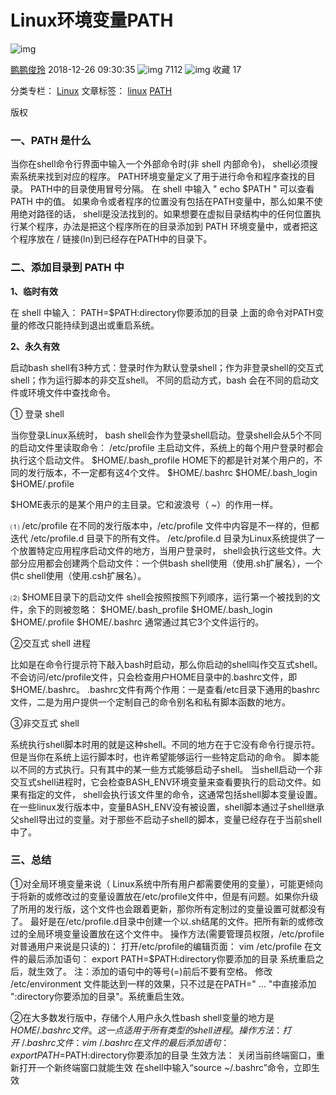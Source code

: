 # Linux环境变量PATH

![img](https://csdnimg.cn/release/blogv2/dist/pc/img/original.png)

[鹏鹏俊玲](https://blog.csdn.net/qq_29837161) 2018-12-26 09:30:35 ![img](https://csdnimg.cn/release/blogv2/dist/pc/img/articleReadEyes.png) 7112 ![img](https://csdnimg.cn/release/blogv2/dist/pc/img/tobarCollect.png) 收藏 17

分类专栏： [Linux](https://blog.csdn.net/qq_29837161/category_7967845.html) 文章标签： [linux](https://www.csdn.net/tags/MtjaQg5sMDY0MC1ibG9n.html) [PATH](https://www.csdn.net/tags/MtTaEg0sMTg1NzAtYmxvZwO0O0OO0O0O.html)

版权

### 一、PATH 是什么

当你在shell命令行界面中输入一个外部命令时(非 shell 内部命令)， shell必须搜索系统来找到对应的程序。 PATH环境变量定义了用于进行命令和程序查找的目录。
PATH中的目录使用冒号分隔。
在 shell 中输入 " echo $PATH " 可以查看PATH 中的值。
如果命令或者程序的位置没有包括在PATH变量中，那么如果不使用绝对路径的话， shell是没法找到的。如果想要在虚拟目录结构中的任何位置执行某个程序，办法是把这个程序所在的目录添加到 PATH 环境变量中，或者把这个程序放在 / 链接(ln)到已经存在PATH中的目录下。

### 二、添加目录到 PATH 中

**1、临时有效**

在 shell 中输入：   PATH=$PATH:directory你要添加的目录
上面的命令对PATH变量的修改只能持续到退出或重启系统。

**2、永久有效**

启动bash shell有3种方式：登录时作为默认登录shell；作为非登录shell的交互式shell；作为运行脚本的非交互shell。
不同的启动方式，bash 会在不同的启动文件或环境文件中查找命令。

① 登录 shell

当你登录Linux系统时， bash shell会作为登录shell启动。登录shell会从5个不同的启动文件里读取命令：
/etc/profile   主启动文件，系统上的每个用户登录时都会执行这个启动文件。
$HOME/.bash_profile    HOME下的都是针对某个用户的，不同的发行版本，不一定都有这4个文件。
$HOME/.bashrc
$HOME/.bash_login
$HOME/.profile

$HOME表示的是某个用户的主目录。它和波浪号（ ~）的作用一样。

⑴ /etc/profile
在不同的发行版本中，/etc/profile 文件中内容是不一样的，但都迭代 /etc/profile.d 目录下的所有文件。 /etc/profile.d 目录为Linux系统提供了一个放置特定应用程序启动文件的地方，当用户登录时， shell会执行这些文件。大部分应用都会创建两个启动文件：一个供bash shell使用（使用.sh扩展名），一个供c shell使用（使用.csh扩展名）。

⑵ $HOME目录下的启动文件
shell会按照按照下列顺序，运行第一个被找到的文件，余下的则被忽略：
$HOME/.bash_profile
$HOME/.bash_login
$HOME/.profile
$HOME/.bashrc 通常通过其它3个文件运行的。

②交互式 shell 进程

比如是在命令行提示符下敲入bash时启动，那么你启动的shell叫作交互式shell。不会访问/etc/profile文件，只会检查用户HOME目录中的.bashrc文件，即$HOME/.bashrc。
.bashrc文件有两个作用：一是查看/etc目录下通用的bashrc文件，二是为用户提供一个定制自己的命令别名和私有脚本函数的地方。

③非交互式 shell

系统执行shell脚本时用的就是这种shell。不同的地方在于它没有命令行提示符。但是当你在系统上运行脚本时，也许希望能够运行一些特定启动的命令。
脚本能以不同的方式执行。只有其中的某一些方式能够启动子shell。
当shell启动一个非交互式shell进程时，它会检查BASH_ENV环境变量来查看要执行的启动文件。如果有指定的文件， shell会执行该文件里的命令，这通常包括shell脚本变量设置。在一些linux发行版本中，变量BASH_ENV没有被设置，shell脚本通过子shell继承父shell导出过的变量。对于那些不启动子shell的脚本，变量已经存在于当前shell中了。

### 三、总结

①对全局环境变量来说（ Linux系统中所有用户都需要使用的变量），可能更倾向于将新的或修改过的变量设置放在/etc/profile文件中，但是有问题。如果你升级了所用的发行版，这个文件也会跟着更新，那你所有定制过的变量设置可就都没有了。
最好是在/etc/profile.d目录中创建一个以.sh结尾的文件。把所有新的或修改过的全局环境变量设置放在这个文件中。
  操作方法(需要管理员权限，/etc/profile对普通用户来说是只读的)：
    打开/etc/profile的编辑页面： vim /etc/profile
    在文件的最后添加语句：  export PATH=$PATH:directory你要添加的目录
    系统重启之后，就生效了。
  注：添加的语句中的等号(=)前后不要有空格。
      修改 /etc/environment 文件能达到一样的效果，只不过是在PATH="  ... "中直接添加 ":directory你要添加的目录"。系统重启生效。

②在大多数发行版中，存储个人用户永久性bash shell变量的地方是$HOME/.bashrc文件。这一点适用于所有类型的shell进程。
  操作方法：
    打开~/.bashrc文件：  vim ~/.bashrc
    在文件的最后添加语句： export PATH=$PATH:directory你要添加的目录
  生效方法：
    关闭当前终端窗口，重新打开一个新终端窗口就能生效
    在shell中输入“source ~/.bashrc”命令，立即生效
